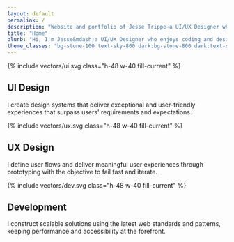 ```yaml
---
layout: default
permalink: /
description: "Website and portfolio of Jesse Trippe—a UI/UX Designer who enjoys coding and designing for the web."
title: "Home"
blurb: "Hi, I'm Jesse&mdash;a UI/UX Designer who enjoys coding and designing for the web."
theme_classes: "bg-stone-100 text-sky-800 dark:bg-stone-800 dark:text-sky-100"
---
```


<section class="py-32 grid md:grid-cols-3 gap-10 xl:gap-x-24">
  <div>
    <div class="mb-6 h-48 w-40">
      {% include vectors/ui.svg class="h-48 w-40 fill-current" %}
    </div>
    <h2 class="font-bold mb-6 text-xl lg:text-2xl uppercase tracking-wider">UI Design</h2>
    <p class="lg:text-xl">I create design systems that deliver exceptional and user-friendly experiences that surpass users' requirements and expectations.</p>
  </div>
  <div>
    <div class="mb-6">
      {% include vectors/ux.svg class="h-48 w-40 fill-current" %}
    </div>
    <h2 class="font-bold mb-6 text-xl lg:text-2xl uppercase tracking-wider">UX Design</h2>
    <p class="lg:text-xl">I define user flows and deliver meaningful user experiences through prototyping with the objective to fail fast and iterate.</p>
  </div>
  <div>
    <div class="mb-6">
      {% include vectors/dev.svg class="h-48 w-40 fill-current" %}
    </div>
    <h2 class="font-bold mb-6 text-xl lg:text-2xl uppercase tracking-wider">Development</h2>
    <p class="lg:text-xl">I construct scalable solutions using the latest web standards and patterns, keeping performance and accessibility at the forefront.</p>
  </div>
</section>